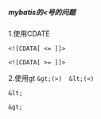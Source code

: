##### mybatis的<号的问题

1.使用CDATE

`<![CDATA[ <= ]]>`

`<![CDATA[ >= ]]>`

2.使用gt `&gt;(>)  &lt;(<)`  

`&lt;`

`&gt;`